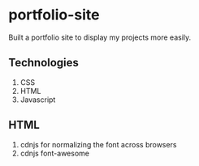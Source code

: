 # portfolio-site
Built a portfolio site to display my projects more easily.

## Technologies

1. CSS
2. HTML
3. Javascript 

## HTML 

1. cdnjs for normalizing the font across browsers
2. cdnjs font-awesome
